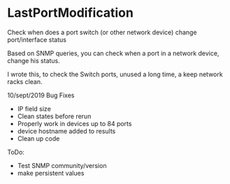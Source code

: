 # LastPortModification
Check when does a port switch (or other network device) change port/interface status

Based on SNMP queries, you can check when a port in a network device, change his status.

I wrote this, to check the Switch ports, unused a long time, a keep network racks clean.


10/sept/2019
Bug Fixes
- IP field size
- Clean states before rerun
- Properly work in devices up to 84 ports
- device hostname added to results
- Clean up code

ToDo:
- Test SNMP community/version
- make persistent values
